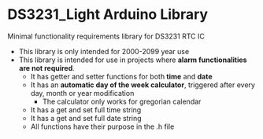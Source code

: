# DS3231_Light Arduino Library
Minimal functionality requirements library for DS3231 RTC IC

* This library is only intended for 2000-2099 year use
* This library is intended for use in projects where **alarm functionalities are not required**.
  * It has getter and setter functions for both **time** and **date**
  * It has an **automatic day of the week calculator**, triggered after every day, month or year modification
    * The calculator only works for gregorian calendar 
  * It has a get and set full time string
  * It has a get and set full date string
  * All functions have their purpose in the .h file
